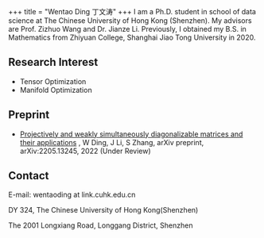 +++
title = "Wentao Ding 丁文涛"
+++
I am a Ph.D. student in school of data science at The Chinese University of Hong Kong (Shenzhen). My advisors are Prof. Zizhuo Wang and Dr. Jianze Li. Previously, I obtained my B.S. in Mathematics from Zhiyuan College, Shanghai Jiao Tong University in 2020.

## Research Interest
- Tensor Optimization
- Manifold Optimization

## Preprint
- [Projectively and weakly simultaneously diagonalizable matrices and their applications](https://arxiv.org/abs/2205.13245)
, W Ding, J Li, S Zhang, arXiv preprint, arXiv:2205.13245, 2022 (Under Review)

## Contact
E-mail: wentaoding at link.cuhk.edu.cn

DY 324, The Chinese University of Hong Kong(Shenzhen)

The  2001 Longxiang Road, Longgang District, Shenzhen
